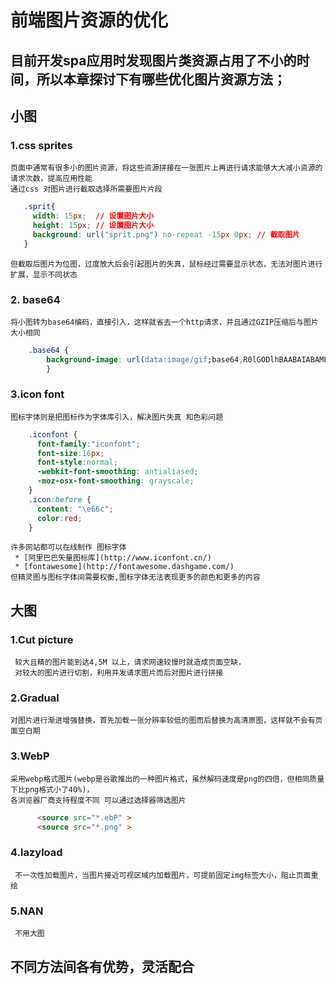 # 前端图片资源的优化
## 目前开发spa应用时发现图片类资源占用了不小的时间，所以本章探讨下有哪些优化图片资源方法；
 ## 小图
### 1.css sprites
    页面中通常有很多小的图片资源，将这些资源拼接在一张图片上再进行请求能够大大减小资源的请求次数，提高应用性能   
    通过css 对图片进行截取选择所需要图片片段
``` CSS   
   .sprit{  
     width: 15px;  // 设置图片大小
     height: 15px; // 设置图片大小
     background: url("sprit.png") no-repeat -15px 0px; // 截取图片
   }  
``` 
    但截取后图片为位图，过度放大后会引起图片的失真，鼠标经过需要显示状态，无法对图片进行扩展，显示不同状态

    
### 2. base64
    将小图转为base64编码，直接引入，这样就省去一个http请求，并且通过GZIP压缩后与图片大小相同
``` CSS
    .base64 {
        background-image: url(data:image/gif;base64,R0lGODlhBAABAIABAMLBwfLx8SH5BAEAAAEALAAAAAAEAAEAAAICRF4AOw==);
        }
```

### 3.icon font    
    图标字体则是把图标作为字体库引入，解决图片失真 和色彩问题  
``` CSS  
    .iconfont {
      font-family:"iconfont";
      font-size:16px;
      font-style:normal;
      -webkit-font-smoothing: antialiased;
      -moz-osx-font-smoothing: grayscale;
    }
    .icon:before { 
      content: "\e66c"; 
      color:red;
    }
``` 
    许多网站都可以在线制作 图标字体    
     * [阿里巴巴矢量图标库](http://www.iconfont.cn/)
     * [fontawesome](http://fontawesome.dashgame.com/)
    但精灵图与图标字体间需要权衡,图标字体无法表现更多的颜色和更多的内容  
## 大图
### 1.Cut picture    
     较大且精的图片能到达4,5M 以上，请求网速较慢时就造成页面空缺，       
     对较大的图片进行切割，利用并发请求图片而后对图片进行拼接
    
### 2.Gradual  
    对图片进行渐进增强替换，首先加载一张分辨率较低的图而后替换为高清原图，这样就不会有页面空白期
    
### 3.WebP  
    采用webp格式图片(webp是谷歌推出的一种图片格式，虽然解码速度是png的四倍，但相同质量下比png格式小了40%)，
    各浏览器厂商支持程度不同 可以通过选择器筛选图片
``` html  
      <source src="*.ebP" >
      <source src="*.png" >   
```
### 4.lazyload 
     不一次性加载图片，当图片接近可视区域内加载图片，可提前固定img标签大小，阻止页面重绘    
### 5.NAN 
     不用大图  
   
## 不同方法间各有优势，灵活配合    